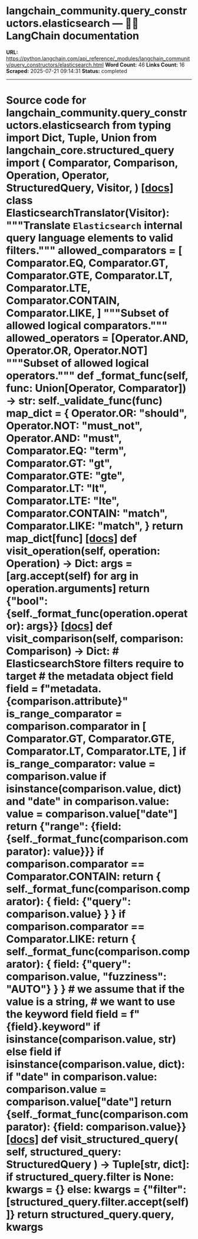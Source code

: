 # langchain_community.query_constructors.elasticsearch — 🦜🔗 LangChain  documentation

**URL:** https://python.langchain.com/api_reference/_modules/langchain_community/query_constructors/elasticsearch.html
**Word Count:** 46
**Links Count:** 16
**Scraped:** 2025-07-21 09:14:31
**Status:** completed

---

# Source code for langchain\_community.query\_constructors.elasticsearch               from typing import Dict, Tuple, Union          from langchain_core.structured_query import (         Comparator,         Comparison,         Operation,         Operator,         StructuredQuery,         Visitor,     )                              [[docs]](https://python.langchain.com/api_reference/community/query_constructors/langchain_community.query_constructors.elasticsearch.ElasticsearchTranslator.html#langchain_community.query_constructors.elasticsearch.ElasticsearchTranslator)     class ElasticsearchTranslator(Visitor):         """Translate `Elasticsearch` internal query language elements to valid filters."""              allowed_comparators = [             Comparator.EQ,             Comparator.GT,             Comparator.GTE,             Comparator.LT,             Comparator.LTE,             Comparator.CONTAIN,             Comparator.LIKE,         ]         """Subset of allowed logical comparators."""              allowed_operators = [Operator.AND, Operator.OR, Operator.NOT]         """Subset of allowed logical operators."""              def _format_func(self, func: Union[Operator, Comparator]) -> str:             self._validate_func(func)             map_dict = {                 Operator.OR: "should",                 Operator.NOT: "must_not",                 Operator.AND: "must",                 Comparator.EQ: "term",                 Comparator.GT: "gt",                 Comparator.GTE: "gte",                 Comparator.LT: "lt",                 Comparator.LTE: "lte",                 Comparator.CONTAIN: "match",                 Comparator.LIKE: "match",             }             return map_dict[func]                         [[docs]](https://python.langchain.com/api_reference/community/query_constructors/langchain_community.query_constructors.elasticsearch.ElasticsearchTranslator.html#langchain_community.query_constructors.elasticsearch.ElasticsearchTranslator.visit_operation)         def visit_operation(self, operation: Operation) -> Dict:             args = [arg.accept(self) for arg in operation.arguments]                  return {"bool": {self._format_func(operation.operator): args}}                                        [[docs]](https://python.langchain.com/api_reference/community/query_constructors/langchain_community.query_constructors.elasticsearch.ElasticsearchTranslator.html#langchain_community.query_constructors.elasticsearch.ElasticsearchTranslator.visit_comparison)         def visit_comparison(self, comparison: Comparison) -> Dict:             # ElasticsearchStore filters require to target             # the metadata object field             field = f"metadata.{comparison.attribute}"                  is_range_comparator = comparison.comparator in [                 Comparator.GT,                 Comparator.GTE,                 Comparator.LT,                 Comparator.LTE,             ]                  if is_range_comparator:                 value = comparison.value                 if isinstance(comparison.value, dict) and "date" in comparison.value:                     value = comparison.value["date"]                 return {"range": {field: {self._format_func(comparison.comparator): value}}}                  if comparison.comparator == Comparator.CONTAIN:                 return {                     self._format_func(comparison.comparator): {                         field: {"query": comparison.value}                     }                 }                  if comparison.comparator == Comparator.LIKE:                 return {                     self._format_func(comparison.comparator): {                         field: {"query": comparison.value, "fuzziness": "AUTO"}                     }                 }                  # we assume that if the value is a string,             # we want to use the keyword field             field = f"{field}.keyword" if isinstance(comparison.value, str) else field                  if isinstance(comparison.value, dict):                 if "date" in comparison.value:                     comparison.value = comparison.value["date"]                  return {self._format_func(comparison.comparator): {field: comparison.value}}                                        [[docs]](https://python.langchain.com/api_reference/community/query_constructors/langchain_community.query_constructors.elasticsearch.ElasticsearchTranslator.html#langchain_community.query_constructors.elasticsearch.ElasticsearchTranslator.visit_structured_query)         def visit_structured_query(             self, structured_query: StructuredQuery         ) -> Tuple[str, dict]:             if structured_query.filter is None:                 kwargs = {}             else:                 kwargs = {"filter": [structured_query.filter.accept(self)]}             return structured_query.query, kwargs